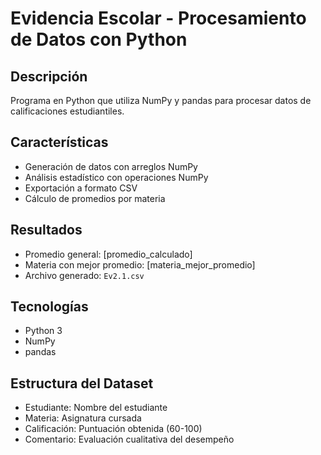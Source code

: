 # Evidencia Escolar - Procesamiento de Datos con Python

## Descripción
Programa en Python que utiliza NumPy y pandas para procesar datos de calificaciones estudiantiles.

## Características
- Generación de datos con arreglos NumPy
- Análisis estadístico con operaciones NumPy
- Exportación a formato CSV
- Cálculo de promedios por materia

## Resultados
- Promedio general: [promedio_calculado]
- Materia con mejor promedio: [materia_mejor_promedio]
- Archivo generado: `Ev2.1.csv`

## Tecnologías
- Python 3
- NumPy
- pandas

## Estructura del Dataset
- Estudiante: Nombre del estudiante
- Materia: Asignatura cursada
- Calificación: Puntuación obtenida (60-100)
- Comentario: Evaluación cualitativa del desempeño
